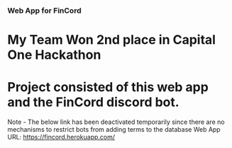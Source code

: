 ### Web App for FinCord

# My Team Won **2nd place** in Capital One Hackathon

# Project consisted of this web app and the FinCord discord bot. 

Note - The below link has been deactivated temporarily since there are no mechanisms to restrict bots from adding terms to the database
Web App URL: https://fincord.herokuapp.com/




